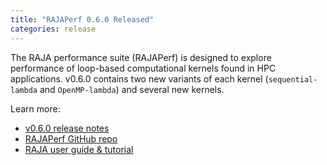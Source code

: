 ```yaml
---
title: "RAJAPerf 0.6.0 Released"
categories: release
---
```


The RAJA performance suite (RAJAPerf) is designed to explore performance of loop-based computational kernels found in HPC applications. v0.6.0 contains two new variants of each kernel (`sequential-lambda` and `OpenMP-lambda`) and several new kernels.

Learn more:
- [v0.6.0 release notes](https://github.com/LLNL/RAJAPerf/releases/tag/v0.6.0)
- [RAJAPerf GitHub repo](https://github.com/LLNL/RAJAPerf)
- [RAJA user guide & tutorial](https://raja.readthedocs.io/en/main/)

